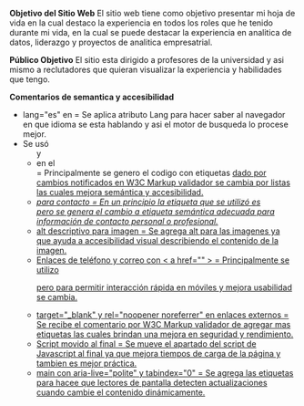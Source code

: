 **Objetivo del Sitio Web**
El sitio web tiene como objetivo presentar mi hoja de vida en la cual destaco la experiencia en todos los roles que he tenido durante mi vida, en la cual se puede destacar la experiencia en analitica de datos, liderazgo y proyectos de analitica empresatrial.

**Público Objetivo**
El sitio esta dirigido a profesores de la universidad y asi mismo a reclutadores que quieran visualizar la experiencia y habilidades que tengo.

**Comentarios de semantica y accesibilidad**
* lang="es" en <html> = Se aplica atributo Lang para hacer saber al navegador en que idioma se esta hablando y asi el motor de busqueda lo procese mejor.
* Se usó <ul> y <li> en el <nav> = Principalmente se genero el codigo con etiquetas <a href=""> dado por cambios notificados en W3C Markup validador se cambia por listas las cuales mejora semántica y accesibilidad.
* <address> para contacto = En un principio la etiqueta que se utilizó es <Div> pero se genera el cambio a etiqueta semántica adecuada para información de contacto personal o profesional.
* alt descriptivo para imagen = Se agrega alt para las imagenes ya que ayuda a accesibilidad visual describiendo el contenido de la imagen.
* Enlaces de teléfono y correo con < a href="" > = Principalmente se utilizo <p> pero para permitir interacción rápida en móviles y mejora usabilidad se cambia.
* target="_blank" y rel="noopener noreferrer" en enlaces externos = Se recibe el comentario por W3C Markup validador de agregar mas etiquetas las cuales brindan una mejora en seguridad y rendimiento.
* Script movido al final = Se mueve el apartado del script de Javascript al final ya que mejora tiempos de carga de la página y tambien es mejor práctica.
* main con aria-live="polite" y tabindex="0" = Se agrega las etiquetas para hacee que lectores de pantalla detecten actualizaciones cuando cambie el contenido dinámicamente.

